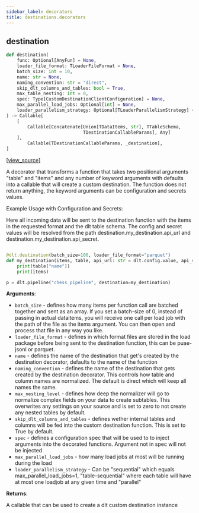 ```yaml
---
sidebar_label: decorators
title: destinations.decorators
---
```


## destination

```python
def destination(
    func: Optional[AnyFun] = None,
    loader_file_format: TLoaderFileFormat = None,
    batch_size: int = 10,
    name: str = None,
    naming_convention: str = "direct",
    skip_dlt_columns_and_tables: bool = True,
    max_table_nesting: int = 0,
    spec: Type[CustomDestinationClientConfiguration] = None,
    max_parallel_load_jobs: Optional[int] = None,
    loader_parallelism_strategy: Optional[TLoaderParallelismStrategy] = None
) -> Callable[
    [
        Callable[Concatenate[Union[TDataItems, str], TTableSchema,
                             TDestinationCallableParams], Any]
    ],
        Callable[TDestinationCallableParams, _destination],
]
```

[[view_source]](https://github.com/dlt-hub/dlt/blob/e9c9ecfa8a644fdb516dd74aabca3bf75bafb154/dlt/destinations/decorators.py#L22)

A decorator that transforms a function that takes two positional arguments "table" and "items" and any number of keyword arguments with defaults
into a callable that will create a custom destination. The function does not return anything, the keyword arguments can be configuration and secrets values.

Example Usage with Configuration and Secrets:

Here all incoming data will be sent to the destination function with the items in the requested format and the dlt table schema.
The config and secret values will be resolved from the path destination.my_destination.api_url and destination.my_destination.api_secret.

```py

@dlt.destination(batch_size=100, loader_file_format="parquet")
def my_destination(items, table, api_url: str = dlt.config.value, api_secret = dlt.secrets.value):
    print(table["name"])
    print(items)

p = dlt.pipeline("chess_pipeline", destination=my_destination)
```

**Arguments**:

- `batch_size` - defines how many items per function call are batched together and sent as an array. If you set a batch-size of 0, instead of passing in actual dataitems, you will receive one call per load job with the path of the file as the items argument. You can then open and process that file in any way you like.
- `loader_file_format` - defines in which format files are stored in the load package before being sent to the destination function, this can be puae-jsonl or parquet.
- `name` - defines the name of the destination that get's created by the destination decorator, defaults to the name of the function
- `naming_convention` - defines the name of the destination that gets created by the destination decorator. This controls how table and column names are normalized. The default is direct which will keep all names the same.
- `max_nesting_level` - defines how deep the normalizer will go to normalize complex fields on your data to create subtables. This overwrites any settings on your source and is set to zero to not create any nested tables by default.
- `skip_dlt_columns_and_tables` - defines wether internal tables and columns will be fed into the custom destination function. This is set to True by default.
- `spec` - defines a configuration spec that will be used to to inject arguments into the decorated functions. Argument not in spec will not be injected
- `max_parallel_load_jobs` - how many load jobs at most will be running during the load
- `loader_parallelism_strategy` - Can be "sequential" which equals max_parallel_load_jobs=1, "table-sequential" where each table will have at most one loadjob at any given time and "parallel"

**Returns**:

  A callable that can be used to create a dlt custom destination instance

